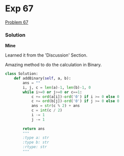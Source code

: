 # Exp 67

[Problem 67](https://leetcode.com/problems/add-binary/description/)



### Solution

**Mine**

Learned it from the 'Discussion' Section.

Amazing method to do the calculation in Binary.

```python
class Solution:
    def addBinary(self, a, b):
        ans = ""
        i, j, c = len(a)-1, len(b)-1, 0
        while i>=0 or j>=0 or c==1:
            c += ord(a[i])-ord('0') if i >= 0 else 0
            c += ord(b[j])-ord('0') if j >= 0 else 0
            ans = str(c % 2) + ans
            c = int(c / 2)
            i -= 1
            j -= 1
        
        return ans
        """
        :type a: str
        :type b: str
        :rtype: str
        """
```

